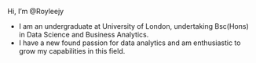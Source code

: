 Hi, I’m @Royleejy
- I am an undergraduate at University of London, undertaking Bsc(Hons) in Data Science and Business Analytics.
- I have a new found passion for data analytics and am enthusiastic to grow my capabilities in this field.

<!---
Royleejy/Royleejy is a ✨ special ✨ repository because its `README.md` (this file) appears on your GitHub profile.
You can click the Preview link to take a look at your changes.
--->
